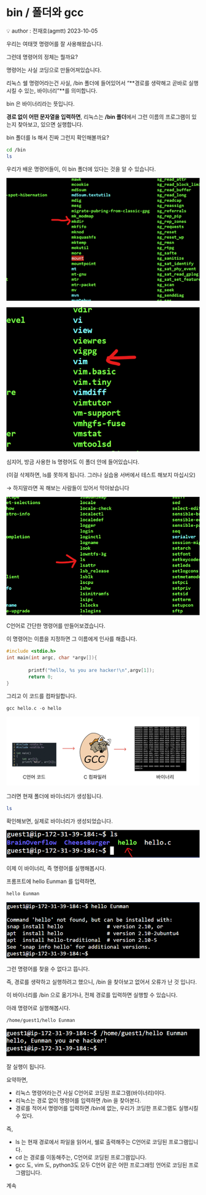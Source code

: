 # bin / 폴더와 gcc

<aside>
💡 author : 전재호(agmtt) 2023-10-05

</aside>

우리는 여태껏 명령어를 잘 사용해왔습니다.

그런데 명령어의 정체는 뭘까요?

명령어는 사실 코딩으로 만들어져있습니다.

리눅스 쉘 명령어라는건 사실, /bin 폴더에 들어있어서 “**경로를 생략해고 곧바로 실행시킬 수 있는, 바이너리”**를 의미합니다.

bin 은 바이너리라는 뜻입니다.

**경로 없이 어떤 문자열을 입력하면**, 리눅스는 **/bin 폴더**에서 그런 이름의 프로그램이 있는지 찾아보고, 있으면 실행합니다.

bin 폴더를 ls 해서 진짜 그런지 확인해볼까요?

```bash
cd /bin
ls
```

우리가 배운 명령어들이, 이 bin 폴더에 있다는 것을 알 수 있습니다.

![Untitled](Untitled%20127.png)

![Untitled](Untitled%20128.png)

심지어, 방금 사용한 ls 명령어도 이 폴더 안에 들어있습니다.

(이걸 삭제하면, ls를 못하게 됩니다. 그러나 실습용 서버에서 테스트 해보지 마십시오)

→ 하지말라면 꼭 해보는 사람들이 있어서 막아놨습니다

![Untitled](Untitled%20129.png)

C언어로 간단한 명령어를 만들어보겠습니다.

이 명령어는 이름을 지정하면 그 이름에게 인사를 해줍니다.

```c
#include <stdio.h>                                                                                                                          
int main(int argc, char *argv[]){                                                                                                           

        printf("hello, %s you are hacker!\n",argv[1]);                                                                                      
        return 0;                                                                                                                           
}
```

그리고 이 코드를 컴파일합니다.

```c
gcc hello.c -o hello
```

![Untitled](Untitled%20130.png)

그러면 현재 폴더에 바이너리가 생성됩니다.

```bash
ls
```

확인해보면, 실제로 바이너리가 생성되었습니다.

![Untitled](Untitled%20131.png)

이제 이 바이너리, 즉 명령어를 실행해봅시다.

프롬프트에 hello Eunman 를 입력하면,

```bash
hello Eunman
```

![Untitled](Untitled%20132.png)

그런 명령어를 찾을 수 없다고 뜹니다.

즉, 경로를 생략하고 실행하려고 했으니, /bin 을 찾아보고 없어서 오류가 난 것 입니다.

이 바이너리를 /bin 으로 옮기거나, 전체 경로를 입력하면 실행할 수 있습니다.

 아래 명령어로 실행해봅시다.

```bash
/home/guest1/hello Eunman
```

![Untitled](Untitled%20133.png)

잘 실행이 됩니다.

요약하면,

- 리눅스 명령어라는건 사실 C언어로 코딩된 프로그램(바이너리)이다.
- 리눅스는 경로 없이 명령어를 입력하면 /bin 을 찾아본다.
- 경로를 적어서 명령어를 입력하면 /bin에 없는, 우리가 코딩한 프로그램도 실행시킬 수 있다.

즉,

- ls 는 현재 경로에서 파일을 읽어서, 쉘로 출력해주는 C언어로 코딩된 프로그램입니다.
- cd 는 경로를 이동해주는, C언어로 코딩된 프로그램입니다.
- gcc 도, vim 도, python3도 모두 C언어 같은 어떤 프로그래밍 언어로 코딩된 프로그램입니다.

계속